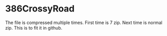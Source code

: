 # 386CrossyRoad

The file is compressed multiple times. First time is 7 zip. Next time is normal zip. This is to fit it in github.
